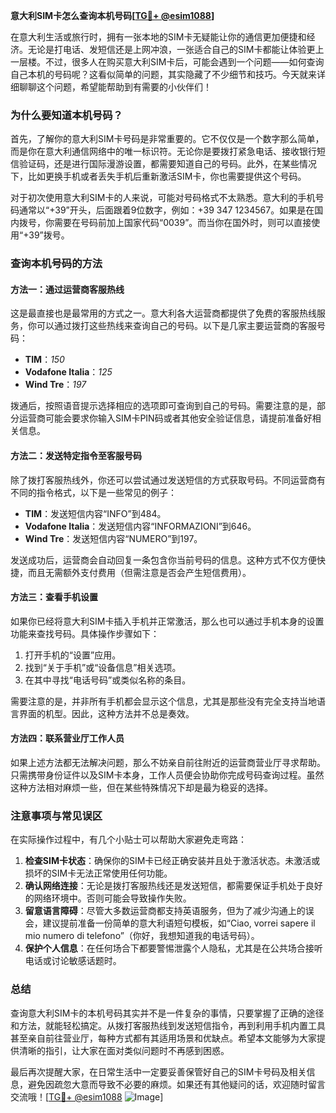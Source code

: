 **意大利SIM卡怎么查询本机号码[[TG💪+ @esim1088](https://t.me/s/esim1088)]**

在意大利生活或旅行时，拥有一张本地的SIM卡无疑能让你的通信更加便捷和经济。无论是打电话、发短信还是上网冲浪，一张适合自己的SIM卡都能让体验更上一层楼。不过，很多人在购买意大利SIM卡后，可能会遇到一个问题——如何查询自己本机的号码呢？这看似简单的问题，其实隐藏了不少细节和技巧。今天就来详细聊聊这个问题，希望能帮助到有需要的小伙伴们！

### 为什么要知道本机号码？

首先，了解你的意大利SIM卡号码是非常重要的。它不仅仅是一个数字那么简单，而是你在意大利通信网络中的唯一标识符。无论你是要拨打紧急电话、接收银行短信验证码，还是进行国际漫游设置，都需要知道自己的号码。此外，在某些情况下，比如更换手机或者丢失手机后重新激活SIM卡，你也需要提供这个号码。

对于初次使用意大利SIM卡的人来说，可能对号码格式不太熟悉。意大利的手机号码通常以“+39”开头，后面跟着9位数字，例如：+39 347 1234567。如果是在国内拨号，你需要在号码前加上国家代码“0039”。而当你在国外时，则可以直接使用“+39”拨号。

### 查询本机号码的方法

#### 方法一：通过运营商客服热线

这是最直接也是最常用的方式之一。意大利各大运营商都提供了免费的客服热线服务，你可以通过拨打这些热线来查询自己的号码。以下是几家主要运营商的客服号码：

- **TIM**：*150*
- **Vodafone Italia**：*125*
- **Wind Tre**：*197*

拨通后，按照语音提示选择相应的选项即可查询到自己的号码。需要注意的是，部分运营商可能会要求你输入SIM卡PIN码或者其他安全验证信息，请提前准备好相关信息。

#### 方法二：发送特定指令至客服号码

除了拨打客服热线外，你还可以尝试通过发送短信的方式获取号码。不同运营商有不同的指令格式，以下是一些常见的例子：

- **TIM**：发送短信内容“INFO”到484。
- **Vodafone Italia**：发送短信内容“INFORMAZIONI”到646。
- **Wind Tre**：发送短信内容“NUMERO”到197。

发送成功后，运营商会自动回复一条包含你当前号码的信息。这种方式不仅方便快捷，而且无需额外支付费用（但需注意是否会产生短信费用）。

#### 方法三：查看手机设置

如果你已经将意大利SIM卡插入手机并正常激活，那么也可以通过手机本身的设置功能来查找号码。具体操作步骤如下：

1. 打开手机的“设置”应用。
2. 找到“关于手机”或“设备信息”相关选项。
3. 在其中寻找“电话号码”或类似名称的条目。

需要注意的是，并非所有手机都会显示这个信息，尤其是那些没有完全支持当地语言界面的机型。因此，这种方法并不总是奏效。

#### 方法四：联系营业厅工作人员

如果上述方法都无法解决问题，那么不妨亲自前往附近的运营商营业厅寻求帮助。只需携带身份证件以及SIM卡本身，工作人员便会协助你完成号码查询过程。虽然这种方法相对麻烦一些，但在某些特殊情况下却是最为稳妥的选择。

### 注意事项与常见误区

在实际操作过程中，有几个小贴士可以帮助大家避免走弯路：

1. **检查SIM卡状态**：确保你的SIM卡已经正确安装并且处于激活状态。未激活或损坏的SIM卡无法正常使用任何功能。
2. **确认网络连接**：无论是拨打客服热线还是发送短信，都需要保证手机处于良好的网络环境中。否则可能会导致操作失败。
3. **留意语言障碍**：尽管大多数运营商都支持英语服务，但为了减少沟通上的误会，建议提前准备一份简单的意大利语短句模板，如“Ciao, vorrei sapere il mio numero di telefono”（你好，我想知道我的电话号码）。
4. **保护个人信息**：在任何场合下都要警惕泄露个人隐私，尤其是在公共场合接听电话或讨论敏感话题时。

### 总结

查询意大利SIM卡的本机号码其实并不是一件复杂的事情，只要掌握了正确的途径和方法，就能轻松搞定。从拨打客服热线到发送短信指令，再到利用手机内置工具甚至亲自前往营业厅，每种方式都有其适用场景和优缺点。希望本文能够为大家提供清晰的指引，让大家在面对类似问题时不再感到困惑。

最后再次提醒大家，在日常生活中一定要妥善保管好自己的SIM卡号码及相关信息，避免因疏忽大意而导致不必要的麻烦。如果还有其他疑问的话，欢迎随时留言交流哦！[[TG💪+ @esim1088](https://t.me/s/esim1088) ![Image](https://i.postimg.cc/4NQfJmqS/Snipaste-2025-05-13-00-14-12.png)]